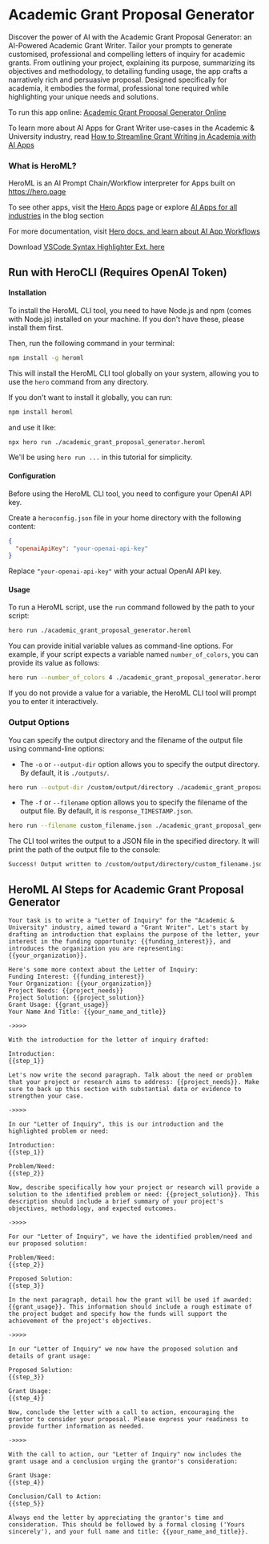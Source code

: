 # Academic Grant Proposal Generator

Discover the power of AI with the Academic Grant Proposal Generator: an AI-Powered Academic Grant Writer. Tailor your prompts to generate customised, professional and compelling letters of inquiry for academic grants. From outlining your project, explaining its purpose, summarizing its objectives and methodology, to detailing funding usage, the app crafts a narratively rich and persuasive proposal. Designed specifically for academia, it embodies the formal, professional tone required while highlighting your unique needs and solutions.

To run this app online: [Academic Grant Proposal Generator Online](https://hero.page/app/academic-grant-proposal-generator-ai-powered-academic-grant-writer/S9hUwpqgAb7gQbfsGOAe)

To learn more about AI Apps for Grant Writer use-cases in the Academic & University industry, read [How to Streamline Grant Writing in Academia with AI Apps](https://hero.page/blog/academic-and-university/grant-writer/how-to-streamline-grant-writing-in-academia-with-ai-apps/170704)

### What is HeroML?
HeroML is an AI Prompt Chain/Workflow interpreter for Apps built on https://hero.page 

To see other apps, visit the [Hero Apps](https://hero.page/apps) page or explore [AI Apps for all industries](https://hero.page/blog) in the blog section

For more documentation, visit [Hero docs, and learn about AI App Workflows](https://hero.page/tutorials/introduction-to-heroml)

Download [VSCode Syntax Highlighter Ext. here](https://marketplace.visualstudio.com/items?itemName=hero-page.heroml)

## Run with HeroCLI (Requires OpenAI Token)

#### Installation

To install the HeroML CLI tool, you need to have Node.js and npm (comes with Node.js) installed on your machine. If you don't have these, please install them first. 

Then, run the following command in your terminal:

```bash
npm install -g heroml
```

This will install the HeroML CLI tool globally on your system, allowing you to use the `hero` command from any directory.

If you don't want to install it globally, you can run:

```bash
npm install heroml
```

and use it like:

```bash
npx hero run ./academic_grant_proposal_generator.heroml
```

We'll be using `hero run ...` in this tutorial for simplicity.

#### Configuration

Before using the HeroML CLI tool, you need to configure your OpenAI API key. 

Create a `heroconfig.json` file in your home directory with the following content:

```json
{
  "openaiApiKey": "your-openai-api-key"
}
```

Replace `"your-openai-api-key"` with your actual OpenAI API key.

#### Usage

To run a HeroML script, use the `run` command followed by the path to your script:

```bash
hero run ./academic_grant_proposal_generator.heroml
```

You can provide initial variable values as command-line options. For example, if your script expects a variable named `number_of_colors`, you can provide its value as follows:

```bash
hero run --number_of_colors 4 ./academic_grant_proposal_generator.heroml
```

If you do not provide a value for a variable, the HeroML CLI tool will prompt you to enter it interactively.

### Output Options

You can specify the output directory and the filename of the output file using command-line options:

- The `-o` or `--output-dir` option allows you to specify the output directory. By default, it is `./outputs/`.

```bash
hero run --output-dir /custom/output/directory ./academic_grant_proposal_generator.heroml
```

- The `-f` or `--filename` option allows you to specify the filename of the output file. By default, it is `response_TIMESTAMP.json`.

```bash
hero run --filename custom_filename.json ./academic_grant_proposal_generator.heroml
```

The CLI tool writes the output to a JSON file in the specified directory. It will print the path of the output file to the console:

```bash
Success! Output written to /custom/output/directory/custom_filename.json
```


## HeroML AI Steps for Academic Grant Proposal Generator
```
Your task is to write a "Letter of Inquiry" for the "Academic & University" industry, aimed toward a "Grant Writer". Let's start by drafting an introduction that explains the purpose of the letter, your interest in the funding opportunity: {{funding_interest}}, and introduces the organization you are representing: {{your_organization}}.

Here's some more context about the Letter of Inquiry:
Funding Interest: {{funding_interest}}
Your Organization: {{your_organization}}
Project Needs: {{project_needs}}
Project Solution: {{project_solution}}
Grant Usage: {{grant_usage}}
Your Name And Title: {{your_name_and_title}}

->>>>

With the introduction for the letter of inquiry drafted:

Introduction:
{{step_1}}

Let's now write the second paragraph. Talk about the need or problem that your project or research aims to address: {{project_needs}}. Make sure to back up this section with substantial data or evidence to strengthen your case.

->>>>

In our "Letter of Inquiry", this is our introduction and the highlighted problem or need:

Introduction:
{{step_1}}

Problem/Need:
{{step_2}}

Now, describe specifically how your project or research will provide a solution to the identified problem or need: {{project_solution}}. This description should include a brief summary of your project's objectives, methodology, and expected outcomes.

->>>>

For our "Letter of Inquiry", we have the identified problem/need and our proposed solution:

Problem/Need:
{{step_2}}

Proposed Solution:
{{step_3}}

In the next paragraph, detail how the grant will be used if awarded: {{grant_usage}}. This information should include a rough estimate of the project budget and specify how the funds will support the achievement of the project's objectives.

->>>>

In our "Letter of Inquiry" we now have the proposed solution and details of grant usage:

Proposed Solution:
{{step_3}}

Grant Usage:
{{step_4}}

Now, conclude the letter with a call to action, encouraging the grantor to consider your proposal. Please express your readiness to provide further information as needed.

->>>>

With the call to action, our "Letter of Inquiry" now includes the grant usage and a conclusion urging the grantor's consideration:

Grant Usage:
{{step_4}}

Conclusion/Call to Action:
{{step_5}}

Always end the letter by appreciating the grantor's time and consideration. This should be followed by a formal closing ('Yours sincerely'), and your full name and title: {{your_name_and_title}}.


```

